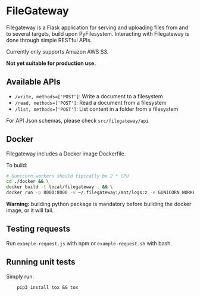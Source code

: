 # FileGateway

Filegateway is a Flask application for serving and uploading files from and to several targets, build upon PyFilesystem.
Interacting with Filegateway is done through simple RESTful APIs.

Currently only supports Amazon AWS S3.

**Not yet suitable for production use.**

## Available APIs

- `/write, methods=['POST']`: Write a document to a filesystem
- `/read, methods=['POST']`: Read a document from a filesystem
- `/list, methods=['POST']`: List content in a folder from a filesystem

For API Json schemas, please check `src/filegateway/api`

## Docker

Filegateway includes a Docker image Dockerfile.

To build:

```sh
# Gunicorn workers should tipically be 2 * CPU
cd ./docker && \
docker build -t local/filegateway . && \
docker run -p 8000:8000 -v ~/.filegateway:/mnt/logs:z -e GUNICORN_WORKERS=4 -e GUNICORN_ACCESS_LOG_FILE=/mnt/logs/access.log -e GUNICORN_LOG_FILE=/mnt/logs/error.log -e GUNICORN_LOG_LEVEL=info -d local/filegateway
```

**Warning:** building python package is mandatory before building the docker image, or it will fail.

## Testing requests
Run `example-request.js` with npm or `example-request.sh` with bash.

## Running unit tests
Simply run:
```
    pip3 install tox && tox
```
